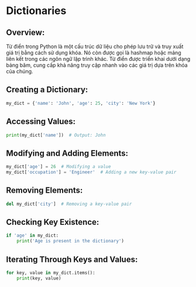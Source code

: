 # Dictionaries

## Overview:
Từ điển trong Python là một cấu trúc dữ liệu cho phép lưu trữ và truy xuất giá trị bằng cách sử dụng khóa. Nó còn được gọi là hashmap hoặc mảng liên kết trong các ngôn ngữ lập trình khác. Từ điển được triển khai dưới dạng bảng băm, cung cấp khả năng truy cập nhanh vào các giá trị dựa trên khóa của chúng.

## Creating a Dictionary:
```python
my_dict = {'name': 'John', 'age': 25, 'city': 'New York'}
```

## Accessing Values:
```python
print(my_dict['name'])  # Output: John
```

## Modifying and Adding Elements:
```python
my_dict['age'] = 26  # Modifying a value
my_dict['occupation'] = 'Engineer'  # Adding a new key-value pair
```

## Removing Elements:
```python
del my_dict['city']  # Removing a key-value pair
```

## Checking Key Existence:
```python
if 'age' in my_dict:
    print('Age is present in the dictionary')
```

## Iterating Through Keys and Values:
```python
for key, value in my_dict.items():
    print(key, value)
```